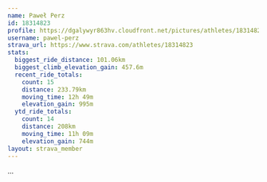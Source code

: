 ```yaml
---
name: Paweł Perz
id: 18314823
profile: https://dgalywyr863hv.cloudfront.net/pictures/athletes/18314823/5244308/1/large.jpg
username: pawel-perz
strava_url: https://www.strava.com/athletes/18314823
stats:
  biggest_ride_distance: 101.06km
  biggest_climb_elevation_gain: 457.6m
  recent_ride_totals:
    count: 15
    distance: 233.79km
    moving_time: 12h 49m
    elevation_gain: 995m
  ytd_ride_totals:
    count: 14
    distance: 208km
    moving_time: 11h 09m
    elevation_gain: 744m
layout: strava_member
--- 
```

...
